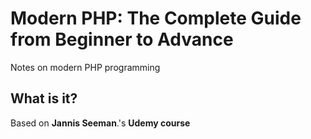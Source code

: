 # Modern PHP: The Complete Guide from Beginner to Advance
Notes on modern PHP programming

## What is it?
Based on <b>Jannis Seeman</b>.'s <b> Udemy course
